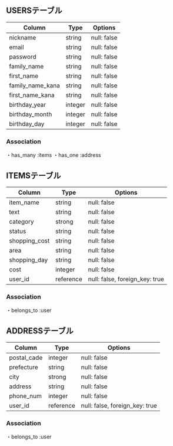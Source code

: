 ## USERSテーブル

| Column           | Type    | Options     |
|------------------|---------|-------------|
| nickname         | string  | null: false |
| email            | string  | null: false |
| password         | string  | null: false |
| family_name      | string  | null: false |
| first_name       | string  | null: false |
| family_name_kana | string  | null: false |
| first_name_kana  | string  | null: false |
| birthday_year    | integer | null: false |
| birthday_month   | integer | null: false |
| birthday_day     | integer | null: false |


### Association
・has_many :items
・has_one :address

## ITEMSテーブル

| Column        | Type      | Options     |
|---------------|-----------|-------------|
| item_name     | string    | null: false |
| text          | string    | null: false |
| category      | strong    | null: false |
| status        | string    | null: false |
| shopping_cost | string    | null: false |
| area          | string    | null: false |
| shopping_day  | string    | null: false |
| cost          | integer   | null: false |
| user_id       | reference | null: false, foreign_key: true |

### Association
・belongs_to :user

## ADDRESSテーブル

| Column      | Type    | Options     |
|-------------|---------|-------------|
| postal_cade | integer | null: false |
| prefecture  | string  | null: false |
| city        | strong  | null: false |
| address     | string  | null: false |
| phone_num   | integer | null: false |
| user_id     | reference | null: false, foreign_key: true |


### Association
・belongs_to :user


